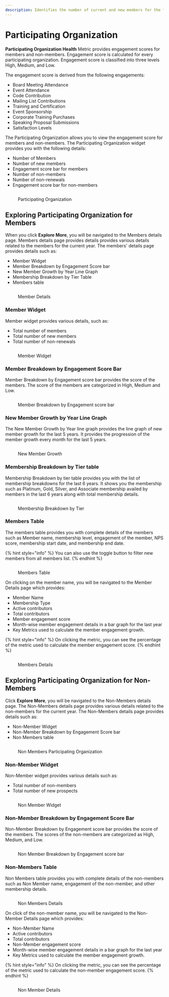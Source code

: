 ```yaml
---
description: Identifies the number of current and new members for the foundation
---
```


# Participating  Organization

**Participating Organization Health** Metric provides engagement scores for members and non-members. Engagement score is calculated for every participating organization.  Engagement score is classified into three levels High, Medium, and Low.&#x20;

The engagement score is derived from the following engagements:

* Board Meeting Attendance&#x20;
* Event Attendance&#x20;
* Code Contribution &#x20;
* Mailing List Contributions&#x20;
* Training and Certification&#x20;
* Event Sponsorship&#x20;
* Corporate Training Purchases&#x20;
* Speaking Proposal Submissions&#x20;
* Satisfaction Levels&#x20;

The Participating Organization allows you to view the engagement score for members and non-members. The Participating Organization widget provides you with the following details:

* Number of Members&#x20;
* Number of new members&#x20;
* Engagement score bar for members&#x20;
* Number of non-members&#x20;
* Number of non-renewals&#x20;
* Engagement score bar for non-members

<figure><img src="../../../../.gitbook/assets/HM2 (1).png" alt=""><figcaption><p>Participating Organization</p></figcaption></figure>

## Exploring Participating Organization for Members

&#x20;When you click **Explore More**, you will be navigated to the Members details page. Members details page provides details provides various details related to the members for the current year. The members' details page provides details  such as:

* Member Widget
* Member Breakdown by Engagement Score bar
* New Member Growth by Year Line Graph
* Membership Breakdown by Tier Table
* Members table

<figure><img src="../../../../.gitbook/assets/Member Details.gif" alt=""><figcaption><p>Member Details  </p></figcaption></figure>

### Member Widget

Member widget provides various details, such as:

* Total number of members
* Total number of new members
* Total number of non-renewals

<figure><img src="../../../../.gitbook/assets/MD2.png" alt=""><figcaption><p>Member Widget</p></figcaption></figure>

### Member Breakdown by Engagement Score Bar

Member Breakdown by Engagement score bar provides the score of the members. The score of the members are categorized in High, Medium and Low.

<figure><img src="../../../../.gitbook/assets/MD3.png" alt=""><figcaption><p>Member Breakdown by Engagement score bar </p></figcaption></figure>

### New Member Growth by Year Line Graph

The New Member Growth by Year line graph provides the line graph of new member growth for the last 5 years. It provides the progression of the member growth every month for the last 5 years.

<figure><img src="../../../../.gitbook/assets/NM4.png" alt=""><figcaption><p>New Member Growth </p></figcaption></figure>

### Membership Breakdown by Tier table

Membership Breakdown by tier table provides you with the list of membership breakdowns for the last 6 years. It shows you the membership such as Platinum, Gold, Silver, and Associate membership availed by members in the last 6 years along with total membership details.

<figure><img src="../../../../.gitbook/assets/NM5.png" alt=""><figcaption><p>Membership Breakdown by Tier</p></figcaption></figure>

### Members Table

The members table provides you with complete details of the members such as Member name, membership level, engagement of the member, NPS score, membership start date, and membership end date.

{% hint style="info" %}
You can also use the toggle button to filter new members from all members list.
{% endhint %}

<figure><img src="../../../../.gitbook/assets/NM6.png" alt=""><figcaption><p>Members Table </p></figcaption></figure>

On clicking on the member name, you will be navigated to the Member Details page which provides:

* Member Name
* Membership Type
* Active contributors
* Total contributors
* Member engagement score
* Month-wise member engagement details in a bar graph for the last year
* Key Metrics used to calculate the member engagement growth.

{% hint style="info" %}
On clicking the metric, you can see the percentage of the metric used to calculate the member engagement score.&#x20;
{% endhint %}

<figure><img src="../../../../.gitbook/assets/NM7.gif" alt=""><figcaption><p>Members Details </p></figcaption></figure>

## Exploring Participating Organization for Non-Members

Click **Explore More**, you will be navigated to the Non-Members details page. The Non-Members details page provides various details related to the non-members for the current year. The Non-Members details page provides details  such as:

* Non-Member Widget
* Non-Member Breakdown by Engagement Score bar
* Non Members table

<figure><img src="../../../../.gitbook/assets/NM1 (2).gif" alt=""><figcaption><p>Non Members Participating Organization </p></figcaption></figure>

### Non-Member Widget

Non-Member widget provides various details such as:

* Total number of non-members
* Total number of new prospects&#x20;

<figure><img src="../../../../.gitbook/assets/NM2.png" alt=""><figcaption><p>Non Member Widget </p></figcaption></figure>

### Non-Member Breakdown by Engagement Score Bar

Non-Member Breakdown by Engagement score bar provides the score of the members. The scores of the non-members are categorized as High, Medium, and Low.

<figure><img src="../../../../.gitbook/assets/NM3.png" alt=""><figcaption><p>Non Member Breakdown by Engagement score bar </p></figcaption></figure>

### Non-Members Table

Non Members table provides you with complete details of the non-members such as Non Member name, engagement of the non-member, and other membership details.&#x20;

<figure><img src="../../../../.gitbook/assets/NM8.png" alt=""><figcaption><p>Non Members Details</p></figcaption></figure>

On click of the non-member name, you will be navigated to the Non-Member Details page which provides:

* Non-Member Name
* Active contributors
* Total contributors
* Non-Member engagement score
* Month-wise member engagement details in a bar graph for the last year
* Key Metrics used to calculate the member engagement growth.

{% hint style="info" %}
On clicking the metric, you can see the percentage of the metric used to calculate the non-member engagement score.&#x20;
{% endhint %}

<figure><img src="../../../../.gitbook/assets/NM9.gif" alt=""><figcaption><p>Non Member Details </p></figcaption></figure>
